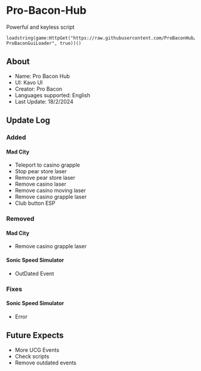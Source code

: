 # Pro-Bacon-Hub
Powerful and keyless script
```
loadstring(game:HttpGet("https://raw.githubusercontent.com/ProBaconHub/ProBaconGUI/main/-ProBaconGuiLoader", true))()
```

## About
+ Name: Pro Bacon Hub
+ UI: Kavo UI
+ Creator: Pro Bacon
+ Languages supported: English
+ Last Update: 18/2/2024

## Update Log
### Added
#### Mad City
+ Teleport to casino grapple
+ Stop pear store laser
+ Remove pear store laser
+ Remove casino laser
+ Remove casino moving laser
+ Remove casino grapple laser
+ Club button ESP

### Removed
#### Mad City
+ Remove casino grapple laser
#### Sonic Speed Simulator
+ OutDated Event
### Fixes
#### Sonic Speed Simulator
+ Error
## Future Expects
+ More UCG Events
+ Check scripts
+ Remove outdated events
